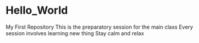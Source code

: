 # Hello_World
My First Repository
This is the preparatory session for the main class
Every session involves learning new thing
Stay calm and relax
